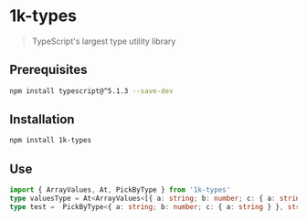 # 1k-types

> TypeScript's largest type utility library

## Prerequisites

```sh
npm install typescript@^5.1.3 --save-dev
```

## Installation

```sh
npm install 1k-types
```

## Use

```ts
import { ArrayValues, At, PickByType } from '1k-types'
type valuesType = At<ArrayValues<[{ a: string; b: number; c: { a: string } }]>, 'c'> // { a: string }
type test =  PickByType<{ a: string; b: number; c: { a: string } }, string> // { a: string }
```
